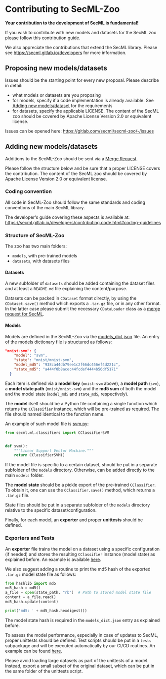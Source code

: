 # Contributing to SecML-Zoo

**Your contribution to the development of SecML is fundamental!**

If you wish to contribute with new models and datasets for the SecML zoo please
follow this contribution guide.

We also appreciate the contributions that extend the SecML library.
Please see https://secml.gitlab.io/developers for more information.


## Proposing new models/datasets

Issues should be the starting point for every new proposal. Please describe in detail:
- what models or datasets are you proposing
- for models, specify if a code implementation is already available. 
  See [Adding new models/dataset](#adding-new-modelsdatasets) for the requirements
- for datasets, specify the applicable LICENSE. The content of the SecML zoo
  should be covered by Apache License Version 2.0 or equivalent license.

Issues can be opened here: https://gitlab.com/secml/secml-zoo/-/issues


## Adding new models/datasets

Additions to the SecML-Zoo should be sent via a [Merge Request](
https://gitlab.com/secml/secml-zoo/-/merge_requests).

Please follow the structure below and be sure that a proper LICENSE covers the 
contribution. The content of the SecML zoo should be covered by Apache License 
Version 2.0 or equivalent license.

### Coding convention

All code in SecML-Zoo should follow the same standards and coding conventions 
of the main SecML library.

The developer's guide covering these aspects is available at: 
https://secml.gitlab.io/developers/contributing.code.html#coding-guidelines

### Structure of SecML-Zoo

The zoo has two main folders:
- `models`, with pre-trained models
- `datasets`, with datasets files

#### Datasets

A new subfolder of `datasets` should be added containing the dataset files and 
at least a `README.md` file explaining the content/purpose.

Datasets can be packed in `CDataset` format directly, by using the `CDataset.save()` method which
exports a `.tar.gz` file, or in any other format. In the latter case please submit the necessary
`CDataLoader` class as a [merge request for SecML](https://gitlab.com/secml/secml/-/merge_requests).

#### Models

Models are defined in the SecML-Zoo via the [models_dict.json](models_dict.json) file.
An entry of the models dictionary file is structured as follows:
```json
"mnist-svm": {
    "model": "svm",
    "state": "mnist/mnist-svm",
    "model_md5": "938ca44db79ee1c2f66dc456ef4d221c",
    "state_md5": "a444f0b8acec44fcdef4444b56df5171"
  }
```

Each item is defined via a **model key** (`mnist-svm` above), a **model 
path** (`svm`), a **model state path** (`mnist/mnist-svm`) and the **md5 sum**
of both the model and the model state (`model_md5` and `state_md5`, respectively).

The **model** itself should be a Python file containing a single function which returns 
the `CClassifier` instance, which will be pre-trained as required. The file should named
identical to the function name.

An example of such model file is [svm.py](models/svm.py):
```python
from secml.ml.classifiers import CClassifierSVM


def svm():
    """Linear Support Vector Machine."""
    return CClassifierSVM()
```

If the model file is specific to a certain dataset, should be put in a separate 
subfolder of the `models` directory. Otherwise, can be added directly to the 
main `models` folder.

The **model state** should be a pickle export of the pre-trained `CClassifier`.
To obtain it, one can use the `CClassifier.save()` method, which returns 
a `.tar.gz` file.

State files should be put in a separate subfolder of the `models` directory 
relative to the specific dataset/configuration.

Finally, for each model, an **exporter** and proper **unittests** should be defined.

### Exporters and Tests

An **exporter** file trains the model on a dataset using a specific configuration 
(if needed) and stores the resulting `CClassifier` instance (model state) as 
explained before. An example is available [here](
https://gitlab.com/secml/secml-zoo/-/blob/master/models/mnist/_exporters/mnist-svm.py).

We also suggest adding a routine to print the md5 hash of the exported `.tar.gz` 
model state file as follows:
```python
from hashlib import md5
md5_hash = md5()
a_file = open(state_path, "rb")  # Path to stored model state file
content = a_file.read()
md5_hash.update(content)

print('md5: ' + md5_hash.hexdigest())
```
The model state hash is required in the `models_dict.json` entry as explained before.

To assess the model performance, especially in case of updates to SecML,
proper unittests should be defined. Test scripts should be put in a `tests` 
subpackage and will be executed automatically by our CI/CD routines.
An example can be found [here](
https://gitlab.com/secml/secml-zoo/-/blob/master/models/mnist/tests/test_models_mnist.py).  

Please avoid loading large datasets as part of the unittests of a model.
Instead, export a small subset of the original dataset, which can be put 
in the same folder of the unittests script.